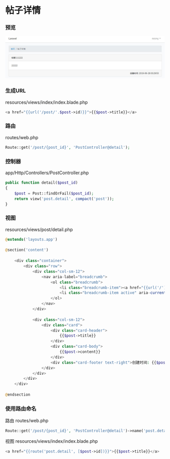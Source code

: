 # 帖子详情

### 预览
![laravel-detail](https://raw.githubusercontent.com/duiying/img/master/laravel-detail.jpg)  


### 生成URL
resources/views/index/index.blade.php
```php
<a href="{{url('/post/'.$post->id)}}">{{$post->title}}</a>
```

### 路由
routes/web.php
```php
Route::get('/post/{post_id}', 'PostController@detail');
```

### 控制器
app/Http/Controllers/PostController.php
```php
public function detail($post_id)
{
    $post = Post::findOrFail($post_id);
    return view('post.detail', compact('post'));
}
```

### 视图
resources/views/post/detail.php
```php
@extends('layouts.app')

@section('content')

    <div class="container">
        <div class="row">
            <div class="col-sm-12">
                <nav aria-label="breadcrumb">
                    <ol class="breadcrumb">
                        <li class="breadcrumb-item"><a href="{{url('/')}}">首页</a></li>
                        <li class="breadcrumb-item active" aria-current="page">帖子详情</li>
                    </ol>
                </nav>
            </div>

            <div class="col-sm-12">
                <div class="card">
                    <div class="card-header">
                        {{$post->title}}
                    </div>
                    <div class="card-body">
                        {{$post->content}}
                    </div>
                    <div class="card-footer text-right">创建时间: {{$post->created_at}}</div>
                </div>
            </div>
        </div>
    </div>

@endsection
```

### 使用路由命名
路由 routes/web.php
```php
Route::get('/post/{post_id}', 'PostController@detail')->name('post.detail');
```
视图 resources/views/index/index.blade.php
```php
<a href="{{route('post.detail', [$post->id])}}">{{$post->title}}</a>
```
